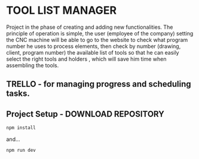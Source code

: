 # TOOL LIST MANAGER

Project in the phase of creating and adding new functionalities.
The principle of operation is simple, the user (employee of the company) setting the CNC machine will be able to go to the website to check what program number he uses to process elements, then check by number (drawing, client, program number) the available list of tools so that he can easily select the right tools and holders , which will save him time when assembling the tools.

## TRELLO - for managing progress and scheduling tasks.

## Project Setup - DOWNLOAD REPOSITORY

```sh
npm install
```

and...

```sh
npm run dev
```

